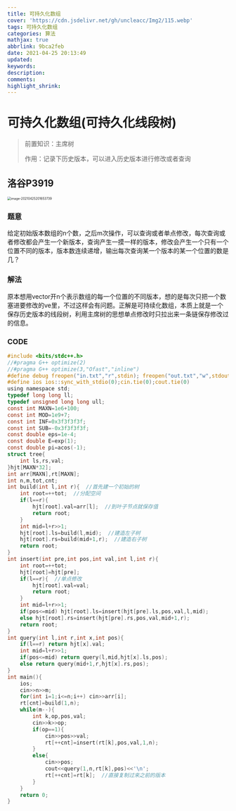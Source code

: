 ```yaml
---
title: 可持久化数组
cover: 'https://cdn.jsdelivr.net/gh/uncleacc/Img2/115.webp'
tags: 可持久化数组
categories: 算法
mathjax: true
abbrlink: 9bca2feb
date: 2021-04-25 20:13:49
updated:
keywords:
description:
comments:
highlight_shrink:
---
```


#  可持久化数组(可持久化线段树)

> 前置知识：主席树
>
> 作用：记录下历史版本，可以进入历史版本进行修改或者查询

## 洛谷P3919

<img src="https://cdn.jsdelivr.net/gh/uncleacc/sucai_2/20210508213141.png" alt="image-20210425201653739" style="zoom:50%;" />

### 题意

给定初始版本数组的n个数，之后m次操作，可以查询或者单点修改，每次查询或者修改都会产生一个新版本，查询产生一摸一样的版本，修改会产生一个只有一个位置不同的版本，版本数连续递增，输出每次查询某一个版本的某一个位置的数是几？

### 解法

原本想用vector开n个表示数组的每一个位置的不同版本，想的是每次只把一个数塞进要修改的ve里，不过这样会有问题。正解是可持续化数组，本质上就是一个保存历史版本的线段树，利用主席树的思想单点修改时只拉出来一条链保存修改过的信息。

### CODE

```c
#include <bits/stdc++.h>
//#pragma G++ optimize(2)
//#pragma G++ optimize(3,"Ofast","inline")
#define debug freopen("in.txt","r",stdin); freopen("out.txt","w",stdout)
#define ios ios::sync_with_stdio(0);cin.tie(0);cout.tie(0)
using namespace std;
typedef long long ll;
typedef unsigned long long ull;
const int MAXN=1e6+100;
const int MOD=1e9+7;
const int INF=0x3f3f3f3f;
const int SUB=-0x3f3f3f3f;
const double eps=1e-4;
const double E=exp(1);
const double pi=acos(-1);
struct tree{
	int ls,rs,val;
}hjt[MAXN*32];
int arr[MAXN],rt[MAXN];
int n,m,tot,cnt;
int build(int l,int r){  //首先建一个初始的树
	int root=++tot;  //分配空间
	if(l==r){
		hjt[root].val=arr[l];  //到叶子节点就保存值
		return root;
	}
	int mid=l+r>>1;
	hjt[root].ls=build(l,mid);  //建造左子树
	hjt[root].rs=build(mid+1,r);  //建造右子树
	return root;
}
int insert(int pre,int pos,int val,int l,int r){
	int root=++tot;
	hjt[root]=hjt[pre];
	if(l==r){  //单点修改
		hjt[root].val=val;
		return root;
	}
	int mid=l+r>>1;
	if(pos<=mid) hjt[root].ls=insert(hjt[pre].ls,pos,val,l,mid);
	else hjt[root].rs=insert(hjt[pre].rs,pos,val,mid+1,r);
	return root;
}
int query(int l,int r,int x,int pos){
	if(l==r) return hjt[x].val;
	int mid=l+r>>1;
	if(pos<=mid) return query(l,mid,hjt[x].ls,pos);
	else return query(mid+1,r,hjt[x].rs,pos);
}
int main(){
	ios;
	cin>>n>>m;
	for(int i=1;i<=n;i++) cin>>arr[i];
	rt[cnt]=build(1,n);
	while(m--){
		int k,op,pos,val;
		cin>>k>>op;
		if(op==1){
			cin>>pos>>val;
			rt[++cnt]=insert(rt[k],pos,val,1,n);
		}
		else{
			cin>>pos;
			cout<<query(1,n,rt[k],pos)<<'\n';
			rt[++cnt]=rt[k];  //直接复制过来之前的版本
		}
	}
	return 0;
}
```

